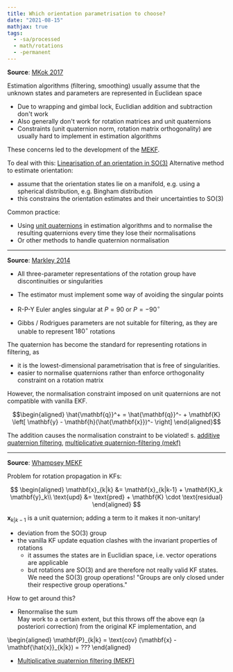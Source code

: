 ```yaml
---
title: Which orientation parametrisation to choose?
date: "2021-08-15"
mathjax: true
tags:
  - -sa/processed
  - math/rotations
  - -permanent
---
```


**Source**: [MKok 2017](../studienarbeit/mkok-2017.md)

Estimation algorithms (filtering, smoothing) usually assume that the unknown states and parameters are represented in Euclidean space

*   Due to wrapping and gimbal lock, Euclidian addition and subtraction don't work
*   Also generally don't work for rotation matrices and unit quaternions
*   Constraints (unit quaternion norm, rotation matrix orthogonality) are usually hard to implement in estimation algorithms

These concerns led to the development of the [MEKF](../studienarbeit/50.4.2-multiplicative-quaternion-filtering-mekf.md).

To deal with this: [Linearisation of an orientation in SO(3)](../studienarbeit/linearisation-of-an-orientation-in-so-3.md)
Alternative method to estimate orientation:

*   assume that the orientation states lie on a manifold, e.g. using a spherical distribution, e.g. Bingham distribution
*   this constrains the orientation estimates and their uncertainties to SO(3)

Common practice:

*   Using [unit quaternions](../studienarbeit/unit-quaternions.md) in estimation algorithms and to normalise the resulting quaternions every time they lose their normalisations
*   Or other methods to handle quaternion normalisation

* * *

**Source**: [Markley 2014](../studienarbeit/markley-2014.md)

*   All three-parameter representations of the rotation group have discontinuities or singularities
*   The estimator must implement some way of avoiding the singular points

*   R-P-Y Euler angles singular at $P = 90$ or $P=-90^\circ$
*   Gibbs / Rodrigues parameters are not suitable for filtering, as they are unable to represent $180^\circ$ rotations

The quaternion has become the standard for representing rotations in filtering, as

*   it is the lowest-dimensional parametrisation that is free of singularities.
*   easier to normalise quaternions rather than enforce orthogonality constraint on a rotation matrix

However, the normalisation constraint imposed on unit quaternions are not compatible with vanilla EKF.

$$\begin{aligned}
\hat{\mathbf{q}}^+
	= \hat{\mathbf{q}}^-
		+ \mathbf{K} \left[ \mathbf{y} - \mathbf{h}(\hat{\mathbf{x}})^- \right]
\end{aligned}$$

The addition causes the normalisation constraint to be violated!
s. [additive quaternion filtering](../studienarbeit/50.4.1-additive-quaternion-filtering.md), [multiplicative quaternion-filtering (mekf)](../studienarbeit/50.4.2-multiplicative-quaternion-filtering-mekf.md)

* * *

**Source**: [Whampsey MEKF](../studienarbeit/whampsey-mekf.md)

Problem for rotation propagation in KFs:

$$
\begin{aligned}
\mathbf{x}_{k|k} &= \mathbf{x}_{k|k-1} + \mathbf{K}_k \mathbf{y}_k\\
\text{upd} &= \text{pred} + \mathbf{K} \cdot \text{residual}
\end{aligned}
$$

$\mathbf{x}_{k|k-1}$ is a unit quaternion; adding a term to it makes it non-unitary!

*   deviation from the SO(3) group
*   the vanilla KF update equation clashes with the invariant properties of rotations
    *   it assumes the states are in Euclidian space, i.e. vector operations are applicable
    *   but rotations are SO(3) and are therefore not really valid KF states. We need the SO(3) group operations!
        "Groups are only closed under their respective group operations."

How to get around this?

*   Renormalise the sum  
    May work to a certain extent, but this throws off the above eqn (a posteriori correction) from the original KF implementation, and

<div class="math math-block">
	\begin{aligned}
\mathbf{P}_{k|k} = \text{cov} (\mathbf{x} - \mathbf{\hat{x}}_{k|k}) = ???
\end{aligned}
</div>

*   [Multiplicative quaternion filtering (MEKF)](../studienarbeit/50.4.2-multiplicative-quaternion-filtering-mekf.md)


